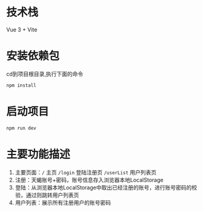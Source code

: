# 技术栈
Vue 3 + Vite
# 安装依赖包
cd到项目根目录,执行下面的命令
```bash
npm install
```
# 启动项目
```bash
npm run dev
```
# 主要功能描述
1. 主要页面：`/` 主页 `/login` 登陆注册页 `/userList` 用户列表页
2. 注册：天蝎账号+密码，账号信息存入浏览器本地LocalStorage
3. 登陆：从浏览器本地LocalStorage中取出已经注册的账号，进行账号密码的校验，通过则跳转用户列表页
4. 用户列表：展示所有注册用户的账号密码